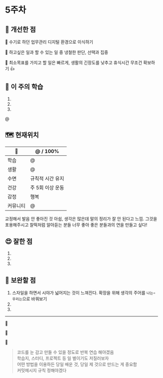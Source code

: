 # 5주차
## 🤡 개선한 점 
🚩 수기로 하던 업무관리 디지털 환경으로 이식하기

🚩 하고싶은 일과 할 수 있는 일 중 냉철한 판단, 선택과 집중

🚩 최소목표를 가지고 할 일은 빠르게, 생활의 긴장도를 낮추고 휴식시간 무조건 확보하기 👍

>
## 📓 이 주의 학습

1. 
2. 
3. 

@

## 🗺️ 현재위치

 🐾 |@ / 100%
--  |--
학습| @
생활| @
수면| 규칙적 시간 유지
건강| 주 5회 이상 운동
감정| 행복
커뮤니티| @

교정해서 발음 안 좋아진 것 아쉽, 
생각은 많은데 말의 정리가 잘 안 된다고 느낌. 그것을 포용해주시고 찰떡처럼 알아듣는 분들 너무 좋아
좋은 분들과의 연을 만들고 싶다!
  
## 😍 잘한 점

1. 
2. 
3. 

## 🤢 보완할 점

1. 스자일을 하면서 시야가 넓어지는 것이 느껴진다. 확장을 위해 생각의 주어를 `나는➩우리는`으로 바꿔보기
2. 
3. 

---

🚩 

🚩 

🚩 


<!-- 나는 오늘 무엇을 배웠지? 무엇을 해봤지? 오늘 배운 걸로 이전과 다르게 해본 것은? 그걸 통해 얻은 통찰은? 다음 번에는 어떻게 다르게 할 수 있을까??
=> 내가 이걸 적으면서 무엇을 배울 수 있을까? -->



> 코드를 눈 감고 만들 수 있을 정도로 반복 연습 해야겠음<br>
> 학습지, 스터디, 프로젝트 등 일 벌이기도 저질러보자<br>
> 어떤 방법을 이용하든 당일 배운 것, 당일 제 것으로 만드는 게 중요함<br>
> 커밋메시지 규칙 정해야겠다
